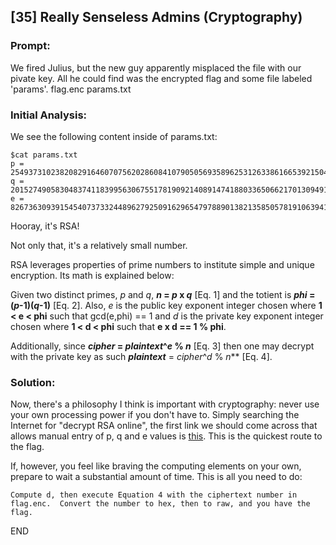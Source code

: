 ## [35] Really Senseless Admins (Cryptography)

### Prompt:
We fired Julius, but the new guy apparently misplaced the file with our pivate key. All he could find was the encrypted flag and some file labeled 'params'. flag.enc params.txt

### Initial Analysis:
We see the following content inside of params.txt:

```
$cat params.txt 
p = 254937310238208291646070756202860841079050569358962531263386166539215047822636688779860990409771843546565149125185655063576840655394994646211935067246465030325112235680733783798964511566995937259426508073269564816311010485486428777916419188356641278309495831305670847530259907034629302646895577541520415984667
q = 201527490583048374118399563067551781909214089147418803365066217013094917936585644189639597827127551746357691085065660000107897994151501253043547182809049438725535695589118056707580132966560406675561187564662424545560984591448339586890655239830605409553807738203732500983321821330530783341354047239347065201911
e = 82673630939154540737332448962792509162965479788901382135850578191063941371117
```

Hooray, it's RSA!

Not only that, it's a relatively small number.

RSA leverages properties of prime numbers to institute simple and unique encryption.  Its math is explained below:

Given two distinct primes, _p_ and _q_, **_n_ = _p_ x _q_** [Eq. 1] and the totient is **_phi_ = (_p_-1)(_q_-1)** [Eq. 2].  Also, _e_ is the public key exponent integer chosen where **1 < e < phi** such that gcd(e,phi) == 1 and _d_ is the private key exponent integer chosen where **1 < d < phi** such that **e x d == 1 % phi**.

Additionally, since **_cipher_ = _plaintext_^_e_ % _n_** [Eq. 3] then one may decrypt with the private key as such **_plaintext_** = _cipher_^_d_ % _n_** [Eq. 4].

### Solution:
Now, there's a philosophy I think is important with cryptography: never use your own processing power if you don't have to.
Simply searching the Internet for "decrypt RSA online", the first link we should come across that allows manual entry of p, q and e values is [this](https://www.cryptotool.org/rsa-step-by-step).  This is the quickest route to the flag.

If, however, you feel like braving the computing elements on your own, prepare to wait a substantial amount of time.  This is all you need to do:

	Compute d, then execute Equation 4 with the ciphertext number in flag.enc.  Convert the number to hex, then to raw, and you have the flag.

END
